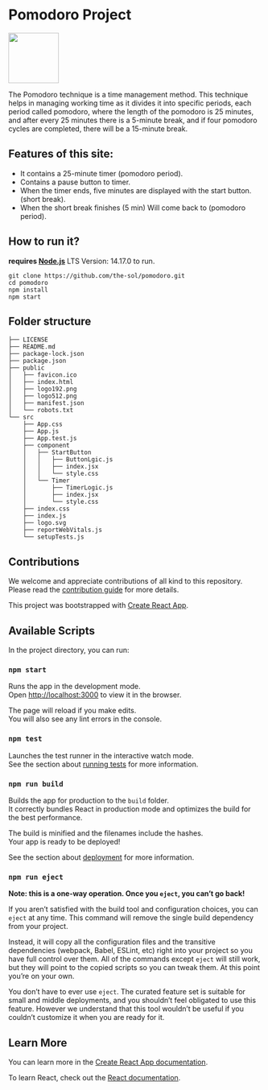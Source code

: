 # Pomodoro Project

<img src="https://user-images.githubusercontent.com/69774407/119630519-b11e2480-be17-11eb-8f89-f1179db1948e.png" width="100" height="100">

The Pomodoro technique is a time management method. This technique helps in managing working time as it divides it into specific periods, each period  called pomodoro, where the length of the pomodoro is 25 minutes, and after every 25 minutes there is a  5-minute break, and if four pomodoro cycles are completed, there will be a 15-minute break.

## Features of this site:

- It contains a 25-minute timer (pomodoro period).
- Contains a pause button to timer.
- When the timer ends, five minutes are displayed with the start button.(short break).
- When the short break finishes (5 min) Will come back to (pomodoro period).

## How to run it?

**requires [Node.js](https://nodejs.org/en/download/)** LTS Version: 14.17.0 to run.

```
git clone https://github.com/the-sol/pomodoro.git
cd pomodoro
npm install
npm start
```

## Folder structure

```
├── LICENSE
├── README.md
├── package-lock.json
├── package.json
├── public
│   ├── favicon.ico
│   ├── index.html
│   ├── logo192.png
│   ├── logo512.png
│   ├── manifest.json
│   └── robots.txt
└── src
    ├── App.css
    ├── App.js
    ├── App.test.js
    ├── component
    │   ├── StartButton
    │   │   ├── ButtonLgic.js
    │   │   ├── index.jsx
    │   │   └── style.css
    │   └── Timer
    │       ├── TimerLogic.js
    │       ├── index.jsx
    │       └── style.css
    ├── index.css
    ├── index.js
    ├── logo.svg
    ├── reportWebVitals.js
    └── setupTests.js
```

## Contributions

We welcome and appreciate contributions of all kind to this repository. Please read the [contribution guide](CONTRIBUTING.md) for more details.

This project was bootstrapped with [Create React App](https://github.com/facebook/create-react-app).

## Available Scripts

In the project directory, you can run:

### `npm start`

Runs the app in the development mode.\
Open [http://localhost:3000](http://localhost:3000) to view it in the browser.

The page will reload if you make edits.\
You will also see any lint errors in the console.

### `npm test`

Launches the test runner in the interactive watch mode.\
See the section about [running tests](https://facebook.github.io/create-react-app/docs/running-tests) for more information.

### `npm run build`

Builds the app for production to the `build` folder.\
It correctly bundles React in production mode and optimizes the build for the best performance.

The build is minified and the filenames include the hashes.\
Your app is ready to be deployed!

See the section about [deployment](https://facebook.github.io/create-react-app/docs/deployment) for more information.

### `npm run eject`

**Note: this is a one-way operation. Once you `eject`, you can’t go back!**

If you aren’t satisfied with the build tool and configuration choices, you can `eject` at any time. This command will remove the single build dependency from your project.

Instead, it will copy all the configuration files and the transitive dependencies (webpack, Babel, ESLint, etc) right into your project so you have full control over them. All of the commands except `eject` will still work, but they will point to the copied scripts so you can tweak them. At this point you’re on your own.

You don’t have to ever use `eject`. The curated feature set is suitable for small and middle deployments, and you shouldn’t feel obligated to use this feature. However we understand that this tool wouldn’t be useful if you couldn’t customize it when you are ready for it.

## Learn More

You can learn more in the [Create React App documentation](https://facebook.github.io/create-react-app/docs/getting-started).

To learn React, check out the [React documentation](https://reactjs.org/).

